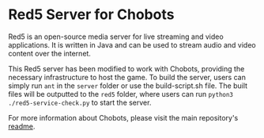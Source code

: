 # Red5 Server for Chobots

Red5 is an open-source media server for live streaming and video applications. It is written in Java and can be used to stream audio and video content over the internet.

This Red5 server has been modified to work with Chobots, providing the necessary infrastructure to host the game. To build the server, users can simply run `ant` in the `server` folder or use the build-script.sh file. The built files will be outputted to the `red5` folder, where users can run `python3 ./red5-service-check.py` to start the server.

For more information about Chobots, please visit the main repository's [readme](https://github.com/ZeSquare/chobots/blob/master/readme.md).
